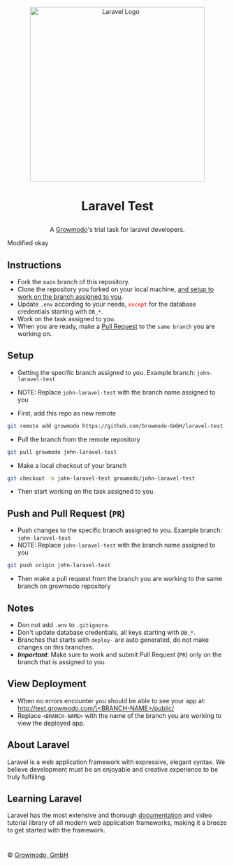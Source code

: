 <p align="center">
    <a href="https://laravel.com" target="_blank">
        <img src="https://raw.githubusercontent.com/laravel/art/master/logo-lockup/5%20SVG/2%20CMYK/1%20Full%20Color/laravel-logolockup-cmyk-red.svg" width="400" alt="Laravel Logo">
    </a>
</p>

# <p align="center">Laravel Test</p>
<p align="center">
    A <a href="https://www.growmodo.com" target="_blank">Growmodo</a>'s trial task for laravel developers.
</p>

Modified okay

## Instructions
 - Fork the `main` branch of this repository.
 - Clone the repository you forked on your local machine, <a href="#setup">and setup to work on the branch assigned to you</a>.
 - Update `.env` according to your needs, <code style="color : red">except</code> for the database credentials starting with `DB_*`.
 - Work on the task assigned to you.
 - When you are ready, make a <a href="#push-and-pull-request-pr">Pull Request</a> to the `same branch` you are working on.

## Setup
 - Getting the specific branch assigned to you. Example branch: `john-laravel-test`
 - NOTE: Replace `john-laravel-test` with the branch name assigned to you
 
 - First, add this repo as new remote
 ```bash
 git remote add growmodo https://github.com/Growmodo-GmbH/laravel-test
 ```
 - Pull the branch from the remote repository
 ```bash
 git pull growmodo john-laravel-test
 ```
 - Make a local checkout of your branch
 ```bash
 git checkout -b john-laravel-test growmodo/john-laravel-test
 ```
 - Then start working on the task assigned to you.

## Push and Pull Request (`PR`)
 - Push changes to the specific branch assigned to you. Example branch: `john-laravel-test`
 - NOTE: Replace `john-laravel-test` with the branch name assigned to you
 ```bash
 git push origin john-laravel-test
 ```
 - Then make a pull request from the branch you are working to the same branch on growmodo repository

## Notes
 - Don not add `.env` to `.gitignore`.
 - Don't update database credentials, all keys starting with `DB_*`.
 - Branches that starts with `deploy-` are auto generated, do not make changes on this branches.
 - _***Important***_: Make sure to work and submit Pull Request (`PR`) only on the branch that is assigned to you.

## View Deployment
- When no errors encounter you should be able to see your app at: [http://test.growmodo.com/\<BRANCH-NAME\>/public/](http://test.growmodo.com/BRANCH-NAME/public/)
- Replace `<BRANCH-NAME>` with the name of the branch you are working to view the deployed app.

## About Laravel
Laravel is a web application framework with expressive, elegant syntax. We believe development must be an enjoyable and creative experience to be truly fulfilling.

## Learning Laravel
Laravel has the most extensive and thorough [documentation](https://laravel.com/docs) and video tutorial library of all modern web application frameworks, making it a breeze to get started with the framework.

#

&copy; [Growmodo, GmbH](https://growmodo.com)
